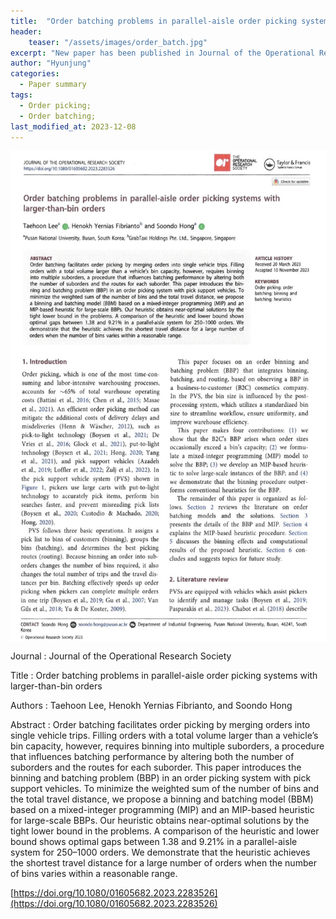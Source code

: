 ```yaml
---
title:  "Order batching problems in parallel-aisle order picking systems with larger-than-bin orders"
header:
    teaser: "/assets/images/order_batch.jpg"
excerpt: "New paper has been published in Journal of the Operational Research Society."
author: "Hyunjung"
categories:
  - Paper summary
tags:
  - Order picking;
  - Order batching;
last_modified_at: 2023-12-08
---
```

<img align="center" width="746" height="784" style="border: 1px solid white" src="/assets/images/order_batch.jpg">

Journal : Journal of the Operational Research Society 

Title : Order batching problems in parallel-aisle order picking systems with larger-than-bin orders

Authors : Taehoon Lee, Henokh Yernias Fibrianto, and Soondo Hong 

Abstract : Order batching facilitates order picking by merging orders into single vehicle trips. Filling orders with a total volume larger than a vehicle’s bin capacity, however, requires binning into multiple suborders, a procedure that influences batching performance by altering both the number of suborders and the routes for each suborder. This paper introduces the binning and batching problem (BBP) in an order picking system with pick support vehicles. To minimize the weighted sum of the number of bins and the total travel distance, we propose a binning and batching model (BBM) based on a mixed-integer programming (MIP) and an MIP-based heuristic for large-scale BBPs. Our heuristic obtains near-optimal solutions by the tight lower bound in the problems. A comparison of the heuristic and lower bound shows optimal gaps between 1.38 and 9.21% in a parallel-aisle system for 250–1000 orders. We demonstrate that the heuristic achieves the shortest travel distance for a large number of orders when the number of bins varies within a reasonable range.


[https://doi.org/10.1080/01605682.2023.2283526](https://doi.org/10.1080/01605682.2023.2283526)